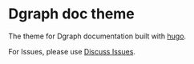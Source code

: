 # Dgraph doc theme

The theme for Dgraph documentation built with [hugo](https://gohugo.io/).

For Issues, please use [Discuss Issues](https://discuss.dgraph.io/c/issues/35).
